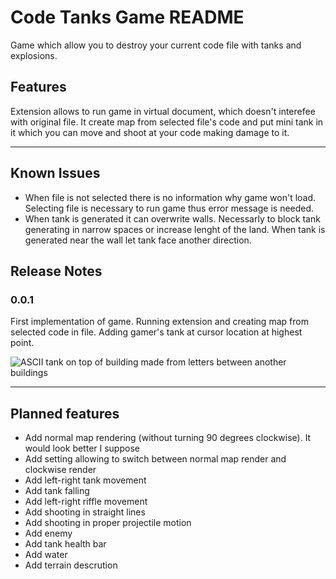 # Code Tanks Game README

Game which allow you to destroy your current code file with tanks and explosions.

## Features

Extension allows to run game in virtual document, which doesn't interefee with original file. It create map from selected file's code and put mini tank in it which you can move and shoot at your code making damage to it.

---
## Known Issues

- When file is not selected there is no information why game won't load. Selecting file is necessary to run game thus error message is needed.
- When tank is generated it can overwrite walls. Necessarly to block tank generating in narrow spaces or increase lenght of the land. When tank is generated near the wall let tank face another direction.

## Release Notes

### 0.0.1
First implementation of game. Running extension and creating map from selected code in file.
Adding gamer's tank at cursor location at highest point.

![ASCII tank on top of building made from letters between another buildings](https://github.com/Hoinkas/code-tanks/tree/main/screenshots/Tank_on_clockwise_rotated_map_0.0.1.png?raw=true)

---
## Planned features

- Add normal map rendering (without turning 90 degrees clockwise). It would look better I suppose
- Add setting allowing to switch between normal map render and clockwise render
- Add left-right tank movement
- Add tank falling
- Add left-right riffle movement
- Add shooting in straight lines
- Add shooting in proper projectile motion
- Add enemy
- Add tank health bar
- Add water
- Add terrain descrution